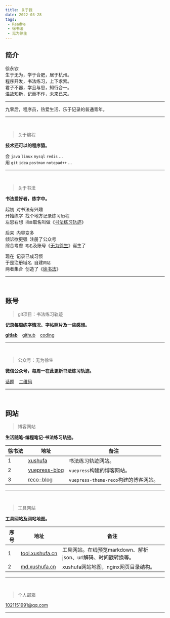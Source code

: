```yaml
---
title: 关于我
date: 2022-03-28
tags:
 - ReadMe
 - 徐书法
 - 无为徐生
---
```



## 简介

徐永钦<br/>
生于无为，学于合肥，居于杭州。<br/>
程序开发，书法练习，上下求索。<br/>
君子不器，学且与思，知行合一。<br/>
温故知新，记而不作，未来已来。<br/>

---

九零后，程序员，热爱生活、乐于记录的普通青年。<br/>

---

<br/>

> 关于编程

**技术还可以的程序猿。**

会 `java`  `linux`  `mysql` `redis` ...  <br/>
用 `git` `idea` `postman` `notepad++` ...  <br/>

---

<br/>

> 关于书法

**书法爱好者，练字中。**

起初&ensp;对书法有兴趣 <br/>
开始练字&ensp;找个地方记录练习历程 <br/>
左思右想&ensp;`项目`取名叫做《[书法练习轨迹]( https://vuepress-calligraphy.xushufa.cn/%E7%BB%83%E4%B9%A0/%E4%B9%A6%E6%B3%95%E7%BB%83%E4%B9%A0%E8%BD%A8%E8%BF%B9ReadMe.html )》 <br/>

后来&ensp;内容变多  <br/>
倾诉欲更强&ensp;注册了公众号 <br/>
综合考虑&ensp;`笔名`及账号《[无为徐生]( https://vuepress-blog.xushufa.cn/%E4%B9%A6%E6%B3%95/%E7%BB%83%E4%B9%A0/%E6%97%A0%E4%B8%BA%E5%BE%90%E7%94%9F.html )》诞生了 <br/>

现在&ensp;记录已成习惯  <br/>
于是注册域名&ensp;自建`网站`  <br/>
两者集合&ensp;创造了《[徐书法]( https://reco-blog.xushufa.cn/docs/shu-fa/lian-xi/xu-shu-fa.html )》 <br/>

---

<br/>

## 账号

> git项目：书法练习轨迹

**记录每周练字情况、字帖照片及一些感想。**

[**gitlab**]( https://gitlab.com/xuyq123/calligraphy ) &ensp; [github]( https://github.com/scott180/calligraphy ) &ensp;  [coding]( https://xyqin.coding.net/public/my/calligraphy/git ) 

---

<br/>

> 公众号：无为徐生

**微信公众号，每周一在此更新书法练习轨迹。** 

[话题]( https://mp.weixin.qq.com/mp/appmsgalbum?__biz=Mzg4NDY2OTM0Mg==&action=getalbum&album_id=2015671980393365504 ) &ensp; [二维码]( https://xyqin.coding.net/public/my/imgs/git/files/master/other/wuweixusheng_weixin.png )

---

<br/>

## 网站

> 博客网站

**生活随笔-编程笔记-书法练习轨迹。**

| 徐书法 | 地址        |  备注          |
| -----  | ----------- |  ------------- |
| 1      | [xushufa]( https://vuepress-calligraphy.xushufa.cn ) | 书法练习轨迹网站。                   |
| 2      | [vuepress-blog]( https://vuepress-blog.xushufa.cn )  | `vuepress`构建的博客网站。           |
| 3      | [reco-blog]( https://reco-blog.xushufa.cn )          | `vuepress-theme-reco`构建的博客网站。|

---

<br/>

> 工具网站

**工具网站及网站地图。**

| 序号   | 地址        |  备注          |
| -----  | ----------- |  ------------- |
| 1      | [tool.xushufa.cn]( https://tool.xushufa.cn ) | 工具网站。在线预览markdown、解析json、url解码、时间戳转换等。  |
| 2      | [md.xushufa.cn]( https://md.xushufa.cn )     | xushufa网站地图，nginx网页目录结构。|

---

<br/>

> 个人邮箱 

1021151991@qq.com 

---

